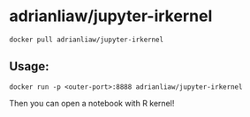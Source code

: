 # adrianliaw/jupyter-irkernel
`docker pull adrianliaw/jupyter-irkernel`

## Usage:
`docker run -p <outer-port>:8888 adrianliaw/jupyter-irkernel`  

Then you can open a notebook with R kernel!
